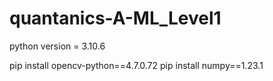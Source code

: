 # quantanics-A-ML_Level1


python version = 3.10.6

pip install opencv-python==4.7.0.72
pip install numpy==1.23.1




